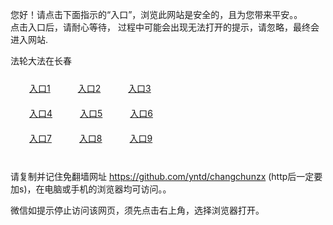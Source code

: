 您好！请点击下面指示的“入口”，浏览此网站是安全的，且为您带来平安。。 <br/>
点击入口后，请耐心等待， 过程中可能会出现无法打开的提示，请忽略，最终会进入网站. </br>

法轮大法在长春<br/>
<div style="padding:10px"><a style="margin:20px" target="_blank" href="https://d1sdilupofknbz.cloudfront.net/2Qpsp?xkjjekro" id="ccLink1" rel="nofollow">入口1</a> <a target="_blank" style="margin:20px" href="https://d3kc7veg1kwhqb.cloudfront.net/2Qpsp?sttmqqk" id="ccLink2" rel="nofollow">入口2</a> <a style="margin:20px" target="_blank" href="https://d1gmrf4p0j3jlz.cloudfront.net/2Qpsp?crwmzus" id="ccLink3" rel="nofollow">入口3</a></div>

<div style="padding:10px" ><a style="margin:20px" target="_blank" href="https://d1sdilupofknbz.cloudfront.net/2Qpsp?xkjjekro" id="ccLink4" rel="nofollow">入口4</a> <a style="margin:20px" href="https://d3kc7veg1kwhqb.cloudfront.net/2Qpsp?sttmqqk" target="_blank" id="ccLink5" rel="nofollow">入口5</a> <a style="margin:20px" href="https://d1gmrf4p0j3jlz.cloudfront.net/2Qpsp?crwmzus" target="_blank" id="ccLink6" rel="nofollow">入口6</a></div>

<div style="padding:10px"><a style="margin:20px" target="_blank" href="https://d1sdilupofknbz.cloudfront.net/2Qpsp?xkjjekro" id="ccLink7" rel="nofollow">入口7</a> <a style="margin:20px" href="https://d3kc7veg1kwhqb.cloudfront.net/2Qpsp?sttmqqk" target="_blank" id="ccLink8" rel="nofollow">入口8</a> <a style="margin:20px" target="_blank" href="https://d1gmrf4p0j3jlz.cloudfront.net/2Qpsp?crwmzus" id="ccLink9" rel="nofollow">入口9</a></div>

<br/>



请复制并记住免翻墙网址 https://github.com/yntd/changchunzx (http后一定要加s)，在电脑或手机的浏览器均可访问。。<br/>

微信如提示停止访问该网页，须先点击右上角，选择浏览器打开。
